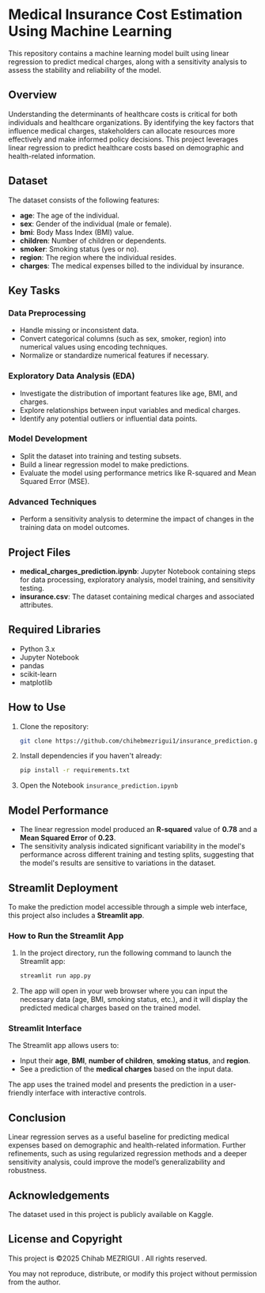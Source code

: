
# Medical Insurance Cost Estimation Using Machine Learning

This repository contains a machine learning model built using linear regression to predict medical charges, along with a sensitivity analysis to assess the stability and reliability of the model.

## Overview

Understanding the determinants of healthcare costs is critical for both individuals and healthcare organizations. By identifying the key factors that influence medical charges, stakeholders can allocate resources more effectively and make informed policy decisions. This project leverages linear regression to predict healthcare costs based on demographic and health-related information.

## Dataset

The dataset consists of the following features:

- **age**: The age of the individual.
- **sex**: Gender of the individual (male or female).
- **bmi**: Body Mass Index (BMI) value.
- **children**: Number of children or dependents.
- **smoker**: Smoking status (yes or no).
- **region**: The region where the individual resides.
- **charges**: The medical expenses billed to the individual by insurance.

## Key Tasks

### Data Preprocessing
- Handle missing or inconsistent data.
- Convert categorical columns (such as sex, smoker, region) into numerical values using encoding techniques.
- Normalize or standardize numerical features if necessary.

### Exploratory Data Analysis (EDA)
- Investigate the distribution of important features like age, BMI, and charges.
- Explore relationships between input variables and medical charges.
- Identify any potential outliers or influential data points.

### Model Development
- Split the dataset into training and testing subsets.
- Build a linear regression model to make predictions.
- Evaluate the model using performance metrics like R-squared and Mean Squared Error (MSE).

### Advanced Techniques
- Perform a sensitivity analysis to determine the impact of changes in the training data on model outcomes.

## Project Files

- **medical_charges_prediction.ipynb**: Jupyter Notebook containing steps for data processing, exploratory analysis, model training, and sensitivity testing.
- **insurance.csv**: The dataset containing medical charges and associated attributes.

## Required Libraries

- Python 3.x
- Jupyter Notebook
- pandas
- scikit-learn
- matplotlib

## How to Use

1. Clone the repository:

    ```bash
    git clone https://github.com/chihebmezrigui1/insurance_prediction.git
    ```

2. Install dependencies if you haven't already:

    ```bash
    pip install -r requirements.txt
    ```

3. Open the Notebook `insurance_prediction.ipynb`  

## Model Performance

- The linear regression model produced an **R-squared** value of **0.78** and a **Mean Squared Error** of **0.23**.
- The sensitivity analysis indicated significant variability in the model's performance across different training and testing splits, suggesting that the model's results are sensitive to variations in the dataset.

## Streamlit Deployment

To make the prediction model accessible through a simple web interface, this project also includes a **Streamlit app**.

### How to Run the Streamlit App



1. In the project directory, run the following command to launch the Streamlit app:

    ```bash
    streamlit run app.py
    ```

2. The app will open in your web browser where you can input the necessary data (age, BMI, smoking status, etc.), and it will display the predicted medical charges based on the trained model.

### Streamlit Interface

The Streamlit app allows users to:
- Input their **age**, **BMI**, **number of children**, **smoking status**, and **region**.
- See a prediction of the **medical charges** based on the input data.

The app uses the trained model and presents the prediction in a user-friendly interface with interactive controls.

## Conclusion

Linear regression serves as a useful baseline for predicting medical expenses based on demographic and health-related information. Further refinements, such as using regularized regression methods and a deeper sensitivity analysis, could improve the model’s generalizability and robustness.

## Acknowledgements

The dataset used in this project is publicly available on Kaggle.



## License and Copyright

This project is ©2025 Chihab MEZRIGUI . All rights reserved.

You may not reproduce, distribute, or modify this project without permission from the author.


